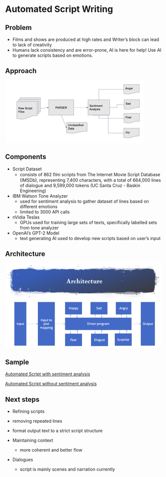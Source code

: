 # Automated Script Writing 

## Problem
- Films and shows are produced at high rates and Writer’s block can lead to lack of creativity
- Humans lack consistency and are error-prone, AI is here for help!
  Use AI to generate scripts based on emotions.

## Approach
![Approach](https://github.com/nlakshmanan/GhostWriters/blob/master/images/approach.png)

## Components
- Script Dataset
  - consists of 862 ﬁlm scripts from The Internet Movie Script Database (IMSDb), representing 7,400 characters, with a total of 664,000 lines of dialogue and 9,599,000 tokens (UC Santa Cruz - Baskin Engineering)
- IBM Watson Tone Analyzer
  - used for sentiment analysis to gather dataset of lines based on different emotions
  - limited to 3000 API calls
- nVidia Teslas
  - GPUs used for training large sets of texts, specifically labelled sets from tone analyzer
- OpenAI’s GPT-2 Model
  - text generating AI used to develop new scripts based on user’s input

## Architecture
 ![Architecture](https://github.com/nlakshmanan/GhostWriters/blob/master/images/architecture.png)

## Sample
[Automated Script with sentiment analysis](https://github.com/nlakshmanan/GhostWriters/blob/master/examples/Automated%20Script%20with%20Emotions.pdf)

[Automated Script without sentiment analysis](https://github.com/nlakshmanan/GhostWriters/blob/master/examples/Automated%20Script%20Before%20SA.pdf)

## Next steps
- Refining scripts 
 - removing repeated lines
 - format output text to a strict script structure

 - Maintaining context 
     - more coherent and better flow

 - Dialogues
   - script is mainly scenes and narration currently
